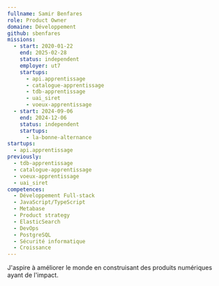 ```yaml
---
fullname: Samir Benfares
role: Product Owner
domaine: Développement
github: sbenfares
missions:
  - start: 2020-01-22
    end: 2025-02-28
    status: independent
    employer: ut7
    startups:
      - api.apprentissage
      - catalogue-apprentissage
      - tdb-apprentissage
      - uai_siret
      - voeux-apprentissage
  - start: 2024-09-06
    end: 2024-12-06
    status: independent
    startups:
      - la-bonne-alternance
startups:
  - api.apprentissage
previously:
  - tdb-apprentissage
  - catalogue-apprentissage
  - voeux-apprentissage
  - uai_siret
competences:
  - Développement Full-stack
  - JavaScript/TypeScript
  - Metabase
  - Product strategy
  - ElasticSearch
  - DevOps
  - PostgreSQL
  - Sécurité informatique
  - Croissance
---
```

J'aspire à améliorer le monde en construisant des produits numériques ayant de l'impact.